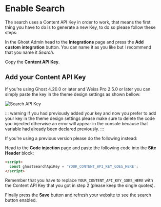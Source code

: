 # Enable Search

The search uses a Content API Key in order to work, that means the first thing you have to do is to generate a new Key, to do so please follow these steps:

In the Ghost Admin head to the **Integrations** page and press the **Add custom integration** button. You can name it as you like but I recommend that you name it _Search_.

Copy the **Content API Key**.

## Add your Content API Key

If you're using Ghost 4.20.0 or later and Weiss Pro 2.5.0 or later you can simply paste the key in the theme design settings as shown bellow:

![Search API Key](https://res.cloudinary.com/edev/image/upload/v1640607748/weiss-pro/CleanShot_2021-12-27_at_13.21.42.png)

::: warning
If you had previously added your key and now you prefer to add your key in the theme design settings please make sure to delete the code you injected otherwise an error will appear in the console because that variable had already been declared previously.
:::

If you're using a previous version please do the following instead:

Head to the **Code injection** page and paste the following code into the **Site Header** block:

```html
<script>
  const ghostSearchApiKey = 'YOUR_CONTENT_API_KEY_GOES_HERE';
</script>
```

Remember that you have to replace `YOUR_CONTENT_API_KEY_GOES_HERE` with the Content API Key that you got in step 2 (please keep the single quotes).

Finally press the **Save** button and refresh your website to see the search button enabled.
